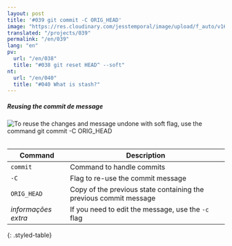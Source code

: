 ```yaml
---
layout: post
title: '#039 git commit -C ORIG_HEAD'
image: "https://res.cloudinary.com/jesstemporal/image/upload/f_auto/v1642878601/gitfichas/en/039/thumbnail_qgjxc6.jpg"
translated: "/projects/039"
permalink: "/en/039"
lang: "en"
pv:
  url: "/en/038"
  title: "#038 git reset HEAD^ --soft"
nt:
  url: "/en/040"
  title: "#040 What is stash?"
---
```

##### Reusing the commit de message

<img alt="To reuse the changes and message undone with soft flag, use the command git commit -C ORIG_HEAD" src="https://res.cloudinary.com/jesstemporal/image/upload/v1642878601/gitfichas/en/039/full_cvowy3.jpg"><br><br>

| Command | Description |
|---------|-------------|
| `commit` | Command to handle commits |
| `-C` | Flag to re-use the commit message |
| `ORIG_HEAD` | Copy of the previous state containing the previous commit message |
| _informações extra_ | If you need to edit the message, use the `-c` flag |
{: .styled-table}

<!--
<br>
You might also be interested in reading this article:

<a href="FILL">
  <strong>FILL</strong>
</a>
-->
